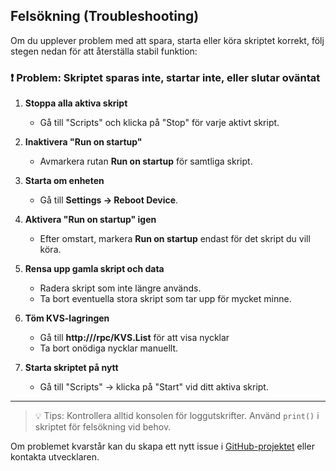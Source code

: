 
## Felsökning (Troubleshooting)

Om du upplever problem med att spara, starta eller köra skriptet korrekt, följ stegen nedan för att återställa stabil funktion:

### ❗️ Problem: Skriptet sparas inte, startar inte, eller slutar oväntat

1. **Stoppa alla aktiva skript**
    - Gå till "Scripts" och klicka på "Stop" för varje aktivt skript.

2. **Inaktivera "Run on startup"**
    - Avmarkera rutan **Run on startup** för samtliga skript.

3. **Starta om enheten**
    - Gå till **Settings → Reboot Device**.

4. **Aktivera "Run on startup" igen**
    - Efter omstart, markera **Run on startup** endast för det skript du vill köra.

5. **Rensa upp gamla skript och data**
    - Radera skript som inte längre används.
    - Ta bort eventuella stora skript som tar upp för mycket minne.

6. **Töm KVS-lagringen**
    - Gå till **http://<enhetens IP>/rpc/KVS.List** för att visa nycklar
    - Ta bort onödiga nycklar manuellt.

7. **Starta skriptet på nytt**
    - Gå till "Scripts" → klicka på "Start" vid ditt aktiva skript.

---

> 💡 Tips: Kontrollera alltid konsolen för loggutskrifter. Använd `print()` i skriptet för felsökning vid behov.

Om problemet kvarstår kan du skapa ett nytt issue i [GitHub-projektet](https://github.com/Soviet9773Red/shelly-elprisSE) eller kontakta utvecklaren.
